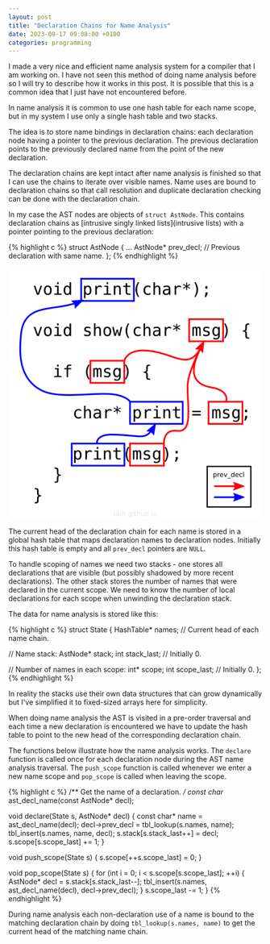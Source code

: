 ```yaml
---
layout: post
title: "Declaration Chains for Name Analysis"
date: 2023-09-17 09:08:00 +0100
categories: programming
---
```

I made a very nice and efficient name analysis system for a compiler that I am
working on.  I have not seen this method of doing name analysis before so I
will try to describe how it works in this post. It is possible that this is a
common idea that I just have not encountered before.

In name analysis it is common to use one hash table for each name scope, but in
my system I use only a single hash table and two stacks.

The idea is to store name bindings in declaration chains: each declaration node
having a pointer to the previous declaration. The previous declaration points
to the previously declared name from the point of the new declaration.

The declaration chains are kept intact after name analysis is finished so that
I can use the chains to iterate over visible names. Name uses are bound to
declaration chains so that call resolution and duplicate declaration checking
can be done with the declaration chain.

In my case the AST nodes are objects of `struct AstNode`. This contains
declaration chains as [intrusive singly linked lists](intrusive lists) with a
pointer pointing to the previous declaration:

{% highlight c %}
struct AstNode {
  ...
  AstNode* prev_decl; // Previous declaration with same name.
};
{% endhighlight %}

![prev_decl pointers illustrated in a simple program](/assets/prev_decl.png)

The current head of the declaration chain for each name is stored in a global
hash table that maps declaration names to declaration nodes. Initially this
hash table is empty and all `prev_decl` pointers are `NULL`.

To handle scoping of names we need two stacks - one stores all declarations
that are visible (but possibly shadowed by more recent declarations). The other
stack stores the number of names that were declared in the current scope.
We need to know the number of local declarations for each scope when unwinding
the declaration stack.

The data for name analysis is stored like this:

{% highlight c %}
struct State {
  HashTable* names; // Current head of each name chain.

  // Name stack:
  AstNode* stack;
  int stack_last; // Initially 0.

  // Number of names in each scope:
  int* scope;
  int scope_last; // Initially 0.
};
{% endhighlight %}

In reality the stacks use their own data structures that can grow dynamically but I've simplified
it to fixed-sized arrays here for simplicity.

When doing name analysis the AST is visited in a pre-order traversal and each
time a new declaration is encountered we have to update the hash table to point
to the new head of the corresponding declaration chain.

The functions below illustrate how the name analysis works. The `declare`
function is called once for each declaration node during the AST name analysis
traversal. The `push_scope` function is called whenever we enter a new name
scope and `pop_scope` is called when leaving the scope.

{% highlight c %}
/** Get the name of a declaration. */
const char* ast_decl_name(const AstNode* decl);

void declare(State s, AstNode* decl)
{
  const char* name = ast_decl_name(decl);
  decl->prev_decl = tbl_lookup(s.names, name);
  tbl_insert(s.names, name, decl);
  s.stack[s.stack_last++] = decl;
  s.scope[s.scope_last] += 1;
}

void push_scope(State s)
{
  s.scope[++s.scope_last] = 0;
}

void pop_scope(State s)
{
  for (int i = 0; i < s.scope[s.scope_last]; ++i) {
    AstNode* decl = s.stack[s.stack_last--];
    tbl_insert(s.names, ast_decl_name(decl), decl->prev_decl);
  }
  s.scope_last -= 1;
}
{% endhighlight %}

During name analysis each non-declaration use of a name is bound to the
matching declaration chain by doing `tbl_lookup(s.names, name)` to get the
current head of the matching name chain.

[intrusive lists]: https://stackoverflow.com/questions/3361145/intrusive-lists
